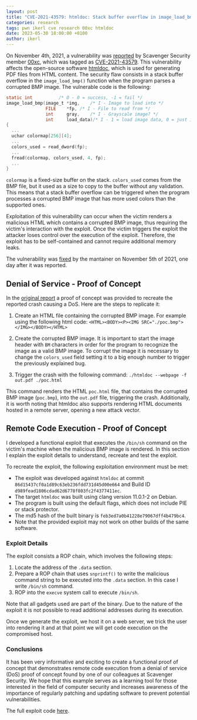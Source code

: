 ```yaml
---
layout: post
title: "CVE-2021-43579: htmldoc: Stack buffer overflow in image_load_bmp()"
categories: research
tags: pwn ikerl cve research 00xc htmldoc
date: 2023-05-30 18:00:00 +0100
author: ikerl
---
```


On November 4th, 2021, a vulnerability was [reported](https://github.com/michaelrsweet/htmldoc/issues/453) by Scavenger Security member [00xc](https://scavengersecurity.com/tags/00xc/), which was tagged as [CVE-2021-43579](https://nvd.nist.gov/vuln/detail/CVE-2021-43579). This vulnerability affects the open-source software [htmldoc](https://github.com/michaelrsweet/htmldoc), which is used for generating PDF files from HTML content. The security flaw consists in a stack buffer overflow in the `image_load_bmp()` function when the program parses a corrupted BMP image. The vulnerable code is the following:

```c
static int          /* O - 0 = success, -1 = fail */
image_load_bmp(image_t *img,    /* I - Image to load into */
               FILE    *fp, /* I - File to read from */
               int     gray,    /* I - Grayscale image? */
               int     load_data)/* I - 1 = load image data, 0 = just info */
{
  ...
  uchar colormap[256][4];
  ...
  colors_used = read_dword(fp);
  ...
  fread(colormap, colors_used, 4, fp);
  ...
}
```

`colormap` is a fixed-size buffer on the stack. `colors_used` comes from the BMP file, but it used as a size to copy to the buffer without any validation. This means that a stack buffer overflow can be triggered when the program processes a corrupted BMP image that has more used colors than the supported ones.

Exploitation of this vulnerability can occur when the victim renders a malicious HTML which contains a corrupted BMP image, thus requiring the victim's interaction with the exploit. Once the victim triggers the exploit the attacker loses control over the execution of the exploit. Therefore, the exploit has to be self-contained and cannot require additional memory leaks.

The vulnerability was [fixed](https://github.com/michaelrsweet/htmldoc/commit/27d08989a5a567155d506ac870ae7d8cc88fa58b) by the mantainer on November 5th of 2021, one day after it was reported.

## Denial of Service - Proof of Concept

In the [original report](https://github.com/michaelrsweet/htmldoc/issues/453) a proof of concept was provided to recreate the reported crash causing a DoS. Here are the steps to replicate it:

1. Create an HTML file containing the corrupted BMP image. For example using the following html code: `<HTML><BODY><P><IMG SRC="./poc.bmp"></IMG></BODY></HTML>`

2. Create the corrupted BMP image. It is important to start the image header with `BM` characters in order for the program to recognize the image as a valid BMP image. To corrupt the image it is necessary to change the `colors_used` field setting it to a big enough number to trigger the previously explained bug.

3. Trigger the crash with the following command: `./htmldoc --webpage -f out.pdf ./poc.html`

This command renders the HTML `poc.html` file, that contains the corrupted BMP image (`poc.bmp`), into the `out.pdf` file, triggering the crash. Additionally, it is worth noting that htmldoc also supports rendering HTML documents hosted in a remote server, opening a new attack vector.

## Remote Code Execution - Proof of Concept

I developed a functional exploit that executes the `/bin/sh` command on the victim's machine when the malicious BMP image is rendered. In this section I explain the exploit details to understand, recreate and test the exploit.

To recreate the exploit, the following exploitation environment must be met:

- The exploit was developed against `htmldoc` at commit `86d15437cf0a1d89c63eb236fdd731d45d00e664` and Build ID `d989fead1806cdad62d6778f803fc2f4377411ec`.
- The target `htmldoc` was built using clang version 11.0.1-2 on Debian.
- The program is built using the default flags, which does not include PIE or stack protector.
- The md5 hash of the built binary is `feb3ed7a0b41228e79067dff4b479bc4`.
- Note that the provided exploit may not work on other builds of the same software.

### Exploit Details

The exploit consists a ROP chain, which involves the following steps:

1. Locate the address of the `.data` section.
2. Prepare a ROP chain that uses `snprintf()` to write the malicious command string to be executed into the `.data` section. In this case I write `/bin/sh` command.
3. ROP into the `execve` system call to execute `/bin/sh`.

Note that all gadgets used are part of the binary. Due to the nature of the exploit it is not possible to read additional addresses during its execution.

Once we generate the exploit, we host it on a web server, we trick the user into rendering it and at that point we will get code execution on the compromised host.

### Conclusions

It has been very informative and exciting to create a functional proof of concept that demonstrates remote code execution from a denial of service (DoS) proof of concept found by one of our colleagues at Scavenger Security. We hope that this example serves as a learning tool for those interested in the field of computer security and increases awareness of the importance of regularly patching and updating software to prevent potential vulnerabilities.

The full exploit code [here](https://gist.github.com/ikerl/4d0302cd17e804f9ace0529cae5b060b).
